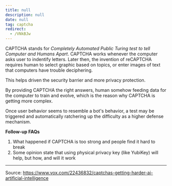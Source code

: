 ```yaml
---
title: null
description: null
date: null
tag: captcha
redirect:
  - /VNkBJw
---
```


CAPTCHA stands for _Completely Automated Public Turing test to tell Computer and Humans Apart_. CAPTCHA works whenever the computer asks user to indentify letters. Later then, the invention of reCAPTCHA requires human to select graphic based on topics, or enter images of text that computers have trouble deciphering.

This helps driven the security barrier and more privacy protection.

By providing CAPTCHA the right answers, human somehow feeding data for the computer to train and evolve, which is the reason why CAPTCHA is getting more complex.

Once user behavior seems to resemble a bot's behavior, a test may be triggered and automatically ratchering up the difficulty as a higher defense mechanism.

**Follow-up FAQs**

1. What happened if CAPTCHA is too strong and people find it hard to break
2. Some opinion state that using physical privacy key (like YubiKey) will help, but how, and will it work

---

Source:
https://www.vox.com/22436832/captchas-getting-harder-ai-artificial-intelligence
